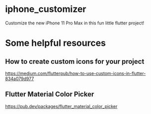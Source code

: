 # iphone_customizer

Customize the new iPhone 11 Pro Max in this fun little flutter project!

# Some helpful resources

## How to create custom icons for your project
https://medium.com/flutterpub/how-to-use-custom-icons-in-flutter-834a079d977

## Flutter Material Color Picker
https://pub.dev/packages/flutter_material_color_picker
